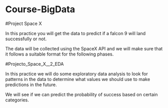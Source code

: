 # Course-BigData


#Project Space X

In this practice you will get the data to predict if a falcon 9 will land successfully or not.

The data will be collected using the SpaceX API and we will make sure that it follows a suitable format for the following phases.

#Projecto_Space_X__2_EDA

In this practice we will do some exploratory data analysis to look for patterns in the data to determine what values we should use to make predictions in the future.

We will see if we can predict the probability of success based on certain categories.
